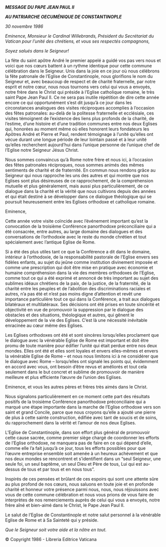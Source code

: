 ***MESSAGE DU PAPE JEAN PAUL II***

***AU PATRIARCHE OECUMÉNIQUE DE CONSTANTINOPLE***

*30 novembre 1986*

*Eminence, Monsieur le Cardinal Willebrands, Président du Secrétariat du Vatican pour l’unité des chrétiens, et vous ses respectés compagnons,*

*Soyez salués dans le Seigneur!*

La fête du saint apôtre André le premier appelé a guidé vos pas vers nous et voici que nos cœurs battent à un rythme identique pour cette commune célébration dans le Seigneur. Unis dans la joie en ce jour où nous célébrons la fête patronale de l’Eglise de Constantinople, nous glorifions le nom du Seigneur et, avec beaucoup de respect et de charité fraternelle, par notre esprit et notre cœur, nous nous tournons vers celui qui vous a envoyés, notre frère dans le Christ qui préside à l’Eglise catholique romaine, le très saint Pape Jean Paul II. Ce ne sera pas inutile répétition de dire cette année encore ce qui opportunément s’est dit jusqu’à ce jour dans les circonstances analogues des visites réciproques accomplies à l’occasion des fêtes patronales: au-delà de la politesse fraternelle et ecclésiale, ces visites témoignent de l’existence des liens plus profonds de la charité, de l’estime, d’une histoire et d’une tradition communes entre nos deux Eglises qui, honorées au moment même où elles honorent leurs fondateurs les Apôtres André et Pierre et Paul, rendent témoignage à l’unité qu’elles ont vécue durant une longue période de leur lointain passé et à leur unité qu’elles recherchent aujourd’hui dans l’unique personne de l’unique chef de l’Eglise notre Seigneur Jésus Christ.

Nous sommes convaincus qu’à Rome notre frère et nous ici, à l’occasion des fêtes patronales réciproques, nous sommes animés des mêmes sentiments de charité et de fraternité. En commun nous rendons grâce au Seigneur qui nous rapproche les uns des autres et qui montre que nos Eglises sont plus désireuses de ce rapprochement, de la compréhension mutuelle et plus généralement, mais aussi plus particulièrement, de ce dialogue dans la charité et la vérité que nous cultivons depuis des années et qui était destiné à se développer dans ce dialogue théologique qui se poursuit heureusement entre les Eglises orthodoxe et catholique romaine.

Eminence,

Cette année votre visite coïncide avec l’événement important qu’est la convocation de la troisième Conférence panorthodoxe préconciliaire qui a été consacrée, entre autres, au large domaine des dialogues et des conversations de l’orthodoxie avec le reste du monde chrétien et tout spécialement avec l’antique Eglise de Rome.

Si a été des plus utiles tant ce que la Conférence a dit dans le domaine, intérieur à l’orthodoxie, de la responsabilité pastorale de l’Eglise envers ses fidèles enfants, au sujet du jeûne comme institution divinement imposée et comme une prescription qui doit être mise en pratique avec économie et humaine compréhension dans la vie des membres orthodoxes de l’Eglise, comme tout ce qui a été exprimé et annoncé de très important au sujet des sublimes idéaux chrétiens de la paix, de la justice, de la fraternité, de la charité entre les peuples et de l’abolition des discriminations raciales et autres, n’a pas été et n’est pas moins digne d’attention et revêt une importance particulière tout ce qui dans la Conférence, a trait aux dialogues bilatéraux et multilatéraux. Ses décisions ont été prises en toute sincérité et objectivité en vue de promouvoir la suppression par le dialogue des obstacles et des situations, théologique et autres, qui gênent le développement de la vie des Eglises. C’est là une nécessité inévitable enracinée au cœur même des Eglises.

Les Eglises orthodoxes ont été et sont sincères lorsqu’elles proclament que le dialogue avec la vénérable Eglise de Rome est important et doit être promu de toute manière pour édifier l’unité qui était perdue entre nos deux mondes. Elles ont été et elles sont loyales et envers elles-mêmes et envers la vénérable Eglise de Rome – et nous nous limitons ici à ne considérer que le dialogue avec Rome – lorsqu’elles ont signalé les points qui, évidemment en accord avec vous, ont besoin d’être revus et améliorés et tout cela seulement dans le but concret et sublime de promouvoir de manière meilleure et plus efficiente l’œuvre de l’union des Eglises.

Eminence, et vous les autres pères et frères très aimés dans le Christ.

Nous signalons particulièrement en ce moment cette part des résultats positifs de la troisième Conférence panorthodoxe préconciliaire qui a marqué une étape importante dans la marche de l’Eglise orthodoxe vers son saint et grand Concile, parce que nous croyons qu’elle a ajouté une pierre de plus à cette sainte construction, édifiée avec tant de soucis et de soins, du rapprochement dans la vérité et l’amour de nos deux Eglises.

L’Eglise de Constantinople, dans son effort plus général de promouvoir cette cause sacrée, comme premier siège chargé de coordonner les efforts de l’Eglise orthodoxe, ne manquera pas de faire en ce qui dépend d’elle, comme elle l’a fait jusqu’à ce jour, tous les efforts possibles pour que l’œuvre entreprise ensemble soit amenée à un heureux achèvement et que nos deux mondes se rencontrent et s’identifient dans un “seul Seigneur, une seule foi, un seul baptême, un seul Dieu et Père de tous, Lui qui est au-dessus de tous et par tous et en nous tous”.

Inspirés de ces pensées et brûlant de ces espoirs qui sont une attente sûre au plus profond de nos cœurs, nous saluons en toute joie et en profonde charité et honneur votre présence parmi nous, nous, nous réjouissons avec vous de cette commune célébration et nous vous prions de vous faire de interprètes de nos remerciements auprès de celui qui vous a envoyés, notre frère aîné et bien-aimé dans le Christ, le Pape Jean Paul II.

Le salut de l’Eglise de Constantinople et notre salut personnel à la vénérable Eglise de Rome et à Sa Sainteté qui y préside.

*Que le Seigneur soit votre aide et la nôtre en tout.*

© Copyright 1986 - Libreria Editrice Vaticana